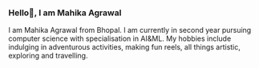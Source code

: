 ### Hello👋, I am Mahika Agrawal


I am Mahika Agrawal from Bhopal. I am currently in second year pursuing computer science with specialisation in AI&ML.
My hobbies include indulging in adventurous activities, making fun reels, all things artistic, exploring and travelling.

<!--
**mahikkaaa/mahikkaaa** is a ✨ _special_ ✨ repository because its `README.md` (this file) appears on your GitHub profile.



- 🔭 I’m currently working on acquiring new tech skills.
- 🌱 I’m currently learning ...
- 👯 I’m looking to collaborate on projects, kindly ping me up.
- 🤔 I’m looking for help with ...
- 💬 Ask me about anything and everything. We can discuss to gain a broader perspective.
- 📫 How to reach me: ...
- 😄 Pronouns: she/her
- ⚡ Fun fact: ...
-->
